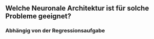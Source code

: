 ## Welche Neuronale Architektur ist für solche Probleme geeignet?

### Abhängig von der Regressionsaufgabe
